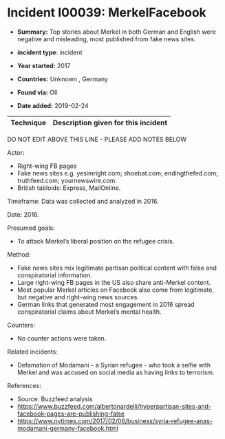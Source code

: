 # Incident I00039: MerkelFacebook

* **Summary:** Top stories about Merkel in both German and English were negative and misleading, most published from fake news sites.

* **incident type**: incident

* **Year started:** 2017

* **Countries:** Unknown , Germany

* **Found via:** OII

* **Date added:** 2019-02-24
 

| Technique | Description given for this incident |
| --------- | ------------------------- |


DO NOT EDIT ABOVE THIS LINE - PLEASE ADD NOTES BELOW

Actor:

* Right-wing FB pages
* Fake news sites e.g. yesimright.com; shoebat.com; endingthefed.com; truthfeed.com; yournewswire.com.
* British tabloids: Express, MailOnline.

Timeframe: Data was collected and analyzed in 2016.

Date: 2016.

Presumed goals:
* To attack Merkel’s liberal position on the refugee crisis.

Method:
* Fake news sites mix legitimate partisan political content with false and conspiratorial information.
* Large right-wing FB pages in the US also share anti-Merkel content.
* Most popular Merkel articles on Facebook also come from legitimate, but negative and right-wing news sources.
* German links that generated most engagement in 2016 spread conspiratorial claims about Merkel’s mental health.

Counters:
* No counter actions were taken.

Related incidents: 

* Defamation of Modamani – a Syrian refugee - who took a selfie with Merkel and was accused on social media as having links to terrorism.

References:

* Source: Buzzfeed analysis
* https://www.buzzfeed.com/albertonardelli/hyperpartisan-sites-and-facebook-pages-are-publishing-false
* https://www.nytimes.com/2017/02/06/business/syria-refugee-anas-modamani-germany-facebook.html
 